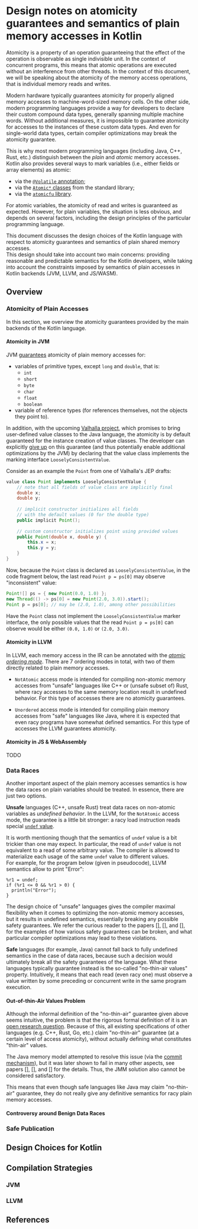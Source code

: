 # Design notes on atomicity guarantees and semantics of plain memory accesses in Kotlin

Atomicity is a property of an operation guaranteeing that 
the effect of the operation is observable as single indivisible unit.
In the context of concurrent programs, this means that
atomic operations are executed without an interference from other threads.
In the context of this document, we will be speaking about the 
atomicity of the memory access operations, 
that is individual memory reads and writes.

Modern hardware typically guarantees atomicity for 
properly aligned memory accesses to machine-word-sized memory cells.
On the other side, modern programming languages provide a way for developers 
to declare their custom compound data types, generally spanning multiple machine words.
Without additional measures, it is impossible to guarantee atomicity
for accesses to the instances of these custom data types.
And even for single-world data types, certain compiler optimizations 
may break the atomicity guarantee. 

This is why most modern programming languages (including Java, C++, Rust, etc.) 
distinguish between the _plain_ and _atomic_ memory accesses.
Kotlin also provides several ways to mark variables (i.e., either fields or array elements) as atomic: 
- via the [`@Volatile` annotation](https://kotlinlang.org/api/latest/jvm/stdlib/kotlin.concurrent/-volatile/);
- via the [`Atomic*` classes](https://kotlinlang.org/api/latest/jvm/stdlib/kotlin.concurrent/) from the standard library;  
- via the [`atomicfu` library](https://github.com/Kotlin/kotlinx-atomicfu).

For atomic variables, the atomicity of read and writes is guaranteed as expected.
However, for plain variables, the situation is less obvious,
and depends on several factors, including the design principles 
of the particular programming language.

This document discusses the design choices of the Kotlin language
with respect to atomicity guarantees and semantics of plain shared memory accesses.  
This design should take into account two main concerns:
providing reasonable and predictable semantics for the Kotlin developers,
while taking into account the constraints imposed by semantics of 
plain accesses in Kotlin backends (JVM, LLVM, and JS/WASM). 

## Overview

### Atomicity of Plain Accesses

In this section, we overview the atomicity guarantees 
provided by the main backends of the Kotlin language.

#### Atomicity in JVM

JVM [guarantees](https://docs.oracle.com/javase/specs/jls/se8/html/jls-17.html#jls-17.7) atomicity 
of plain memory accesses for:
* variables of primitive types, except `long` and `double`, that is:
  * `int`
  * `short`
  * `byte`
  * `char`
  * `float`
  * `boolean`
* variable of reference types (for references themselves, not the objects they point to).

In addition, with the upcoming [Valhalla project](https://openjdk.org/projects/valhalla/), 
which promises to bring user-defined value classes to the Java language,
the atomicity is by default guaranteed for the instance creation of value classes.
The developer can explicitly [give up](https://openjdk.org/jeps/8316779#Non-atomic-updates)
on this guarantee (and thus potentially enable additional optimizations by the JVM) 
by declaring that the value class implements the marking interface `LooselyConsistentValue`.

Consider as an example the `Point` from one of Valhalla's JEP drafts:

```java
value class Point implements LooselyConsistentValue {
    // note that all fields of value class are implicitly final
    double x;
    double y;
    
    // implicit constructor initializes all fields 
    // with the default values (0 for the double type) 
    public implicit Point();
    
    // custom constructor initializes point using provided values 
    public Point(double x, double y) {
        this.x = x;
        this.y = y;
    }
}
```

Now, because the `Point` class is declared as `LooselyConsistentValue`,
in the code fragment below, the last read `Point p = ps[0]` may observe
"inconsistent" value:

```java
Point![] ps = { new Point(0.0, 1.0) }; 
new Thread(() -> ps[0] = new Point(2.0, 3.0)).start(); 
Point p = ps[0]; // may be (2.0, 1.0), among other possibilities
```

Have the `Point` class not implement the `LooselyConsistentValue` marker interface,
the only possible values that the read `Point p = ps[0]` 
can observe would be either `(0.0, 1.0)` or `(2.0, 3.0)`.

#### Atomicity in LLVM

In LLVM, each memory access in the IR can be annotated 
with the [_atomic ordering mode_](https://llvm.org/docs/Atomics.html).
There are 7 ordering modes in total, 
with two of them directly related to plain memory accesses.

- `NotAtomic` access mode is intended for compiling non-atomic memory accesses
   from "unsafe" languages like C++ or (unsafe subset of) Rust, 
   where racy accesses to the same memory location result in undefined behavior.
   For this type of accesses there are no atomicity guarantees.
 
- `Unordered` access mode is intended for compiling plain memory accesses 
  from "safe" languages like Java, where it is expected that even 
  racy programs have somewhat defined semantics.
  For this type of accesses the LLVM guarantees atomicity.  

#### Atomicity in JS & WebAssembly

TODO

### Data Races

Another important aspect of the plain memory accesses semantics
is how the data races on plain variables should be treated.
In essence, there are just two options.  

__Unsafe__ languages (C++, unsafe Rust) treat data races on non-atomic variables as _undefined behavior_.
In the LLVM, for the `NotAtomic` access mode, the guarantee is a little bit stronger:
a racy load instruction reads special [`undef` value](https://llvm.org/docs/LangRef.html#undefined-values).

It is worth mentioning though that the semantics of `undef` value is a bit trickier than one may expect.
In particular, the read of `undef` value is not equivalent to a read of some arbitrary value.
The compiler is allowed to materialize each usage of the same `undef` value to different values.  
For example, for the program below (given in pseudocode), 
LLVM semantics allow to print "Error":

```
%r1 = undef;
if (%r1 <= 0 && %r1 > 0) {
  println("Error");
}   
```

The design choice of "unsafe" languages gives the compiler maximal flexibility
when it comes to optimizing the non-atomic memory accesses,
but it results in undefined semantics,
essentially breaking any possible safety guarantees.
We refer the curious reader to the papers [], [], and [],
for the examples of how various safety guarantees can be broken,
and what particular compiler optimizations may lead to these violations.

__Safe__ languages (for example, Java) cannot fall back to fully undefined semantics
in the case of data races, because such a decision would ultimately break all 
the safety guarantees of the language.
What these languages typically guarantee instead is the so-called "no-thin-air values" property.
Intuitively, it means that each read (even racy one) must observe 
a value written by some preceding or concurrent write in the same program execution.

#### Out-of-thin-Air Values Problem

Although the informal definition of the "no-thin-air" guarantee given above
seems intuitive, the problem is that the rigorous formal definition
of it is an [open research question]().
Because of this, all existing specifications of other languages
(e.g. C++, Rust, Go, etc.) claim "no-thin-air" guarantee 
(at a certain level of access atomicity),
without actually defining what constitutes "thin-air" values.

The Java memory model attempted to resolve this issue
(via the [commit mechanism](https://docs.oracle.com/javase/specs/jls/se8/html/jls-17.html#jls-17.4.8)),
but it was later shown to fail in many other aspects, 
see papers [], [], and [] for the details.
Thus, the JMM solution also cannot be considered satisfactory. 

This means that even though safe languages like Java may claim "no-thin-air" guarantee, 
they do not really give any definitive semantics for racy plain memory accesses. 

#### Controversy around Benign Data Races

### Safe Publication

## Design Choices for Kotlin

## Compilation Strategies

### JVM

### LLVM

## References